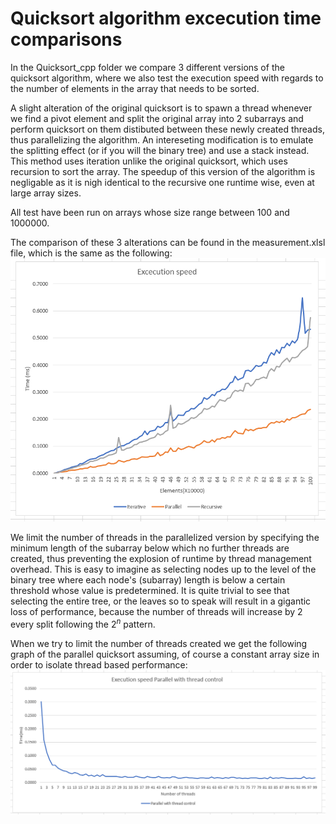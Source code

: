 # Quicksort algorithm excecution time comparisons

In the Quicksort_cpp folder we compare 3 different versions of the quicksort algorithm, where we also test the execution speed with regards to the number of elements in the array that needs to be sorted. 

A slight alteration of the original quicksort is to spawn a thread whenever we find a pivot element and split the original array into 2 subarrays and perform quicksort on them distibuted between these newly created threads, thus parallelizing the algorithm.
An intereseting modification is to emulate the splitting effect (or if you will the binary tree) and use a stack instead. This method uses iteration unlike the original quicksort, which uses recursion to sort the array. The speedup of this version of the algorithm is negligable as it is nigh identical to the recursive one runtime wise, even at large array sizes.

All test have been run on arrays whose size range between 100 and 1000000.

The comparison of these 3 alterations can be found in the measurement.xlsl file, which is the same as the following:
![Image description](comparison.png)

We limit the number of threads in the parallelized version by specifying the minimum length of the subarray below which no further threads are created, thus preventing the explosion of runtime by thread management overhead. This is easy to imagine as selecting nodes up to the level of the binary tree where each node's (subarray) length is below a certain threshold whose value is predetermined. It is quite trivial to see that selecting the entire tree, or the leaves so to speak will result in a gigantic loss of performance, because the number of threads will increase by 2 every split following the $2^n$ pattern.

When we try to limit the number of threads created we get the following graph of the parallel quicksort assuming, of course a constant array size in order to isolate thread based performance:
![Image description](threadlimit.png)
